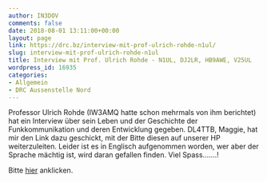 ```yaml
---
author: IN3DOV
comments: false
date: 2018-08-01 13:11:00+00:00
layout: page
link: https://drc.bz/interview-mit-prof-ulrich-rohde-n1ul/
slug: interview-mit-prof-ulrich-rohde-n1ul
title: Interview mit Prof. Ulrich Rohde - N1UL, DJ2LR, HB9AWE, V25UL
wordpress_id: 16935
categories:
- Allgemein
- DRC Aussenstelle Nord
---
```


Professor Ulrich Rohde (IW3AMQ hatte schon mehrmals von ihm berichtet) hat ein Interview über sein Leben und der Geschichte der Funkkommunikation und deren Entwicklung gegeben. DL4TTB, Maggie, hat mir den Link dazu geschickt, mit der Bitte diesen auf unserer HP weiterzuleiten. Leider ist es in Englisch aufgenommen worden, wer aber der Sprache mächtig ist, wird daran gefallen finden. Viel Spass.......!


Bitte [hier](https://forums.qrz.com/index.php?threads/qso-today-interview-with-dr-ulrich-rohde-n1ul.622176/) anklicken.


